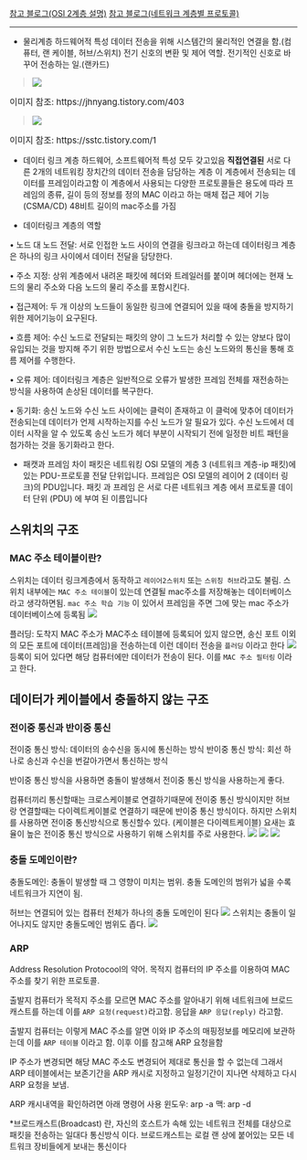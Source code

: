 [참고 블로그(OSI 2계층 설명)](https://jhnyang.tistory.com/403)
[참고 블로그(네트워크 계층별 프로토콜)](https://needjarvis.tistory.com/158)

---

- 물리계층
하드웨어적 특성
데이터 전송을 위해 시스템간의 물리적인 연결을 함.(컴퓨터, 랜 케이블, 허브/스위치)
전기 신호의 변환 및 제어 역할. 전기적인 신호로 바꾸어 전송하는 일.(랜카드)
>![](https://images.velog.io/images/gigymi2005/post/979650da-df61-4f2b-826b-46882bee1163/%E1%84%89%E1%85%B3%E1%84%8F%E1%85%B3%E1%84%85%E1%85%B5%E1%86%AB%E1%84%89%E1%85%A3%E1%86%BA%202022-01-25%20%E1%84%8B%E1%85%A9%E1%84%8C%E1%85%A5%E1%86%AB%209.33.11.png)
<p style=font-size:15px>이미지 참조: https://jhnyang.tistory.com/403</p>

>![](https://images.velog.io/images/gigymi2005/post/076662e2-2287-44c7-bce3-7a1125a5c366/%E1%84%89%E1%85%B3%E1%84%8F%E1%85%B3%E1%84%85%E1%85%B5%E1%86%AB%E1%84%89%E1%85%A3%E1%86%BA%202022-01-25%20%E1%84%8B%E1%85%A9%E1%84%8C%E1%85%A5%E1%86%AB%2010.57.36.png)
<p style=font-size:15px>이미지 참조: https://sstc.tistory.com/1</p>

- 데이터 링크 계층
하드웨어, 소프트웨어적 특성 모두 갖고있음
**직접연결된** 서로 다른 2개의 네트워킹 장치간의 데이터 전송을 담담하는 계층
이 계층에서 전송되는 데이터를 프레임이라고함
이 계층에서 사용되는 다양한 프로토콜들은 용도에 따라 프레임의 종류, 길이 등의 정보를 정의
MAC 이라고 하는 매체 접근 제어 기능(CSMA/CD)
48비트 길이의 mac주소를 가짐

- 데이터링크 계층의 역할

• 노드  대  노드  전달:  서로  인접한  노드  사이의  연결을  링크라고  하는데 데이터링크  계층은  하나의  링크  사이에서  데이터  전달을  담당한다.

• 주소  지정:  상위  계층에서  내려온  패킷에  헤더와  트레일러를  붙이며  헤더에는  현재  노드의  물리 주소와  다음  노드의  물리 주소를  포함시킨다.

• 접근제어: 두  개  이상의  노드들이  동일한  링크에  연결되어  있을  때에  충돌을  방지하기  위한  제어기능이  요구된다.

• 흐름 제어:  수신 노드로  전달되는  패킷의  양이  그  노드가  처리할  수  있는 양보다  많이  유입되는  것을  방지해  주기  위한  방법으로서  수신 노드는  송신 노드와의  통신을  통해  흐름 제어를  수행한다.

• 오류 제어:  데이터링크  계층은  일반적으로  오류가  발생한  프레임  전체를  재전송하는 방식을  사용하여  손상된  데이터를  복구한다.

• 동기화: 송신 노드와  수신 노드  사이에는  클럭이  존재하고  이  클럭에  맞추어  데이터가  전송되는데  데이터가  언제  시작하는지를  수신 노드가  알  필요가  있다.
수신 노드에서  데이터  시작을  알  수  있도록  송신 노드가  헤더 부분이  시작되기  전에  일정한  비트  패턴을  첨가하는  것을  동기화라고 한다.

- 패캣과 프레임 차이
패킷은 네트워킹 OSI 모델의 계층 3 (네트워크 계층-ip 패킷)에있는 PDU-프로토콜 전달 단위입니다. 프레임은 OSI 모델의 레이어 2 (데이터 링크)의 PDU입니다. 패킷 과 프레임 은 서로 다른 네트워크 계층 에서 프로토콜 데이터 단위 (PDU) 에 부여 된 이름입니다

## 스위치의 구조
### MAC 주소 테이블이란?
스위치는 데이터 링크계층에서 동작하고 `레이어2스위치` 또는 `스위칭 허브`라고도 불림.
스위치 내부에는 `MAC 주소 테이블`이 있는데 연결될 mac주소를 저장해놓는 데이터베이스라고 생각하면됨.
`mac 주소 학습 기능` 이 있어서 프레임을 주면 그에 맞는 mac 주소가 데이터베이스에 등록됨
![](https://images.velog.io/images/gigymi2005/post/3c3c8f5f-b558-48aa-97c9-71f225c20cda/KakaoTalk_Photo_2022-01-25-10-48-18%20002.jpeg)

플러딩: 도착지 MAC 주소가 MAC주소 테이블에 등록되어 있지 않으면, 송신 포트 이외의 모든 포트에 데이터(프레임)을 전송하는데 이런 데이터 전송을 `플러딩` 이라고 한다
![](https://images.velog.io/images/gigymi2005/post/3954a369-91d6-4f38-8b63-2d302b7d8381/KakaoTalk_Photo_2022-01-25-10-48-17%20001.jpeg)
등록이 되어 있다면 해당 컴퓨터에만 데이터가 전송이 된다. 이를 `MAC 주소 필터링` 이라고 한다.

## 데이터가 케이블에서 충돌하지 않는 구조
### 전이중 통신과 반이중 통신
전이중 통신 방식: 데이터의 송수신을 동시에 통신하는 방식
반이중 통신 방식: 회선 하나로 송신과 수신을 번갈아가면서 통신하는 방식

반이중 통신 방식을 사용하면 충돌이 발생해서 전이중 통신 방식을 사용하는게 좋다.

컴퓨터끼리 통신할때는 크로스케이블로 연결하기때문에 전이중 통신 방식이지만 허브랑 연결할때는 다이렉트케이블로 연결하기 때문에 반이중 통신 방식이다.
하지만 스위치를 사용하면 전이중 통신방식으로 통신할수 있다. (케이블은 다이렉트케이블)
요새는 효율이 높은 전이중 통신 방식으로 사용하기 위해 스위치를 주로 사용한다.
![](https://images.velog.io/images/gigymi2005/post/11309d86-c08f-4732-8b1e-c678538b78e1/KakaoTalk_Photo_2022-01-25-11-05-01%20001.jpeg)
![](https://images.velog.io/images/gigymi2005/post/474930ad-9a55-4f20-89f2-d0f4d360c443/KakaoTalk_Photo_2022-01-25-11-05-02%20003.jpeg)
![](https://images.velog.io/images/gigymi2005/post/1ad93cb9-2757-4156-9e1c-66ea9434f111/KakaoTalk_Photo_2022-01-25-11-05-01%20002.jpeg)


### 충돌 도메인이란?
충돌도메인: 충돌이 발생할 때 그 영향이 미치는 범위. 충돌 도메인의 범위가 넓을 수록 네트워크가 지연이 됨.

허브는 연결되어 있는 컴퓨터 전체가 하나의 충돌 도메인이 된다
![](https://images.velog.io/images/gigymi2005/post/87f9e123-899f-4fae-908d-6a4868cd18c8/KakaoTalk_Photo_2022-01-25-11-11-02%20002.jpeg)
스위치는 충돌이 일어나지도 않지만 충돌도메인 범위도 좁다.
![](https://images.velog.io/images/gigymi2005/post/fdf1e373-b4ad-4e64-95fa-52cf2a9863e2/KakaoTalk_Photo_2022-01-25-11-11-01%20001.jpeg)

### ARP
Address Resolution Protocool의 약어.
목적지 컴퓨터의 IP 주소를 이용하여 MAC 주소를 찾기 위한 프로토콜.

출발지 컴퓨터가 목적지 주소를 모르면 MAC 주소를 알아내기 위해 네트워크에 브로드캐스트를 하는데 이를 `ARP 요청(request)`라고함. 응답을 `ARP 응답(reply)` 라고함.

출발지 컴퓨터는 이렇게 MAC 주소를 알면 이와 IP 주소의 매핑정보를 메모리에 보관하는데 이를 `ARP 테이블` 이라고 함. 이후 이를 참고해 ARP 요청을함

IP 주소가 변경되면 해당 MAC 주소도 변경되어 제대로 통신을 할 수 없는데 그래서 ARP 테이블에서는 보존기간을 ARP 캐시로 지정하고 일정기간이 지나면 삭제하고 다시 ARP 요청을 보냄.

ARP 캐시내역을 확인하려면 아래 명령어 사용
윈도우: arp -a 
맥: arp -d


*브로드캐스트(Broadcast) 란, 자신의 호스트가 속해 있는 네트워크 전체를 대상으로 패킷을 전송하는 일대다 통신방식 이다. 브로드캐스트는 로컬 랜 상에 붙어있는 모든 네트워크 장비들에게 보내는 통신이다

